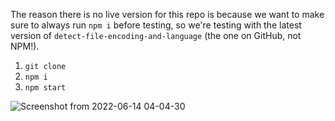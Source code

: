 The reason there is no live version for this repo is because we want to make sure to always run `npm i` before testing, so we're testing with the latest version of `detect-file-encoding-and-language` (the one on GitHub, not NPM!).

1. `git clone`
2. `npm i`
3. `npm start`

![Screenshot from 2022-06-14 04-04-30](https://user-images.githubusercontent.com/52784332/173478057-d3197be7-6e4f-485f-bb80-0d1a6450f0fe.png)

